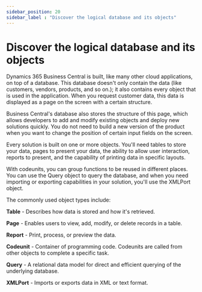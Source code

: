 ```yaml
---
sidebar_position: 20
sidebar_label : "Discover the logical database and its objects"
---
```

# Discover the logical database and its objects

Dynamics 365 Business Central is built, like many other cloud applications, on top of a database. This database doesn't only contain the data (like customers, vendors, products, and so on.); it also contains every object that is used in the application. When you request customer data, this data is displayed as a page on the screen with a certain structure.

Business Central's database also stores the structure of this page, which allows developers to add and modify existing objects and deploy new solutions quickly. You do not need to build a new version of the product when you want to change the position of certain input fields on the screen.

Every solution is built on one or more objects. You'll need tables to store your data, pages to present your data, the ability to allow user interaction, reports to present, and the capability of printing data in specific layouts.

With codeunits, you can group functions to be reused in different places. You can use the Query object to query the database, and when you need importing or exporting capabilities in your solution, you'll use the XMLPort object.

The commonly used object types include:

**Table** - Describes how data is stored and how it's retrieved.

**Page** - Enables users to view, add, modify, or delete records in a table.

**Report** - Print, process, or preview the data.

**Codeunit** - Container of programming code. Codeunits are called from other objects to complete a specific task.

**Query** - A relational data model for direct and efficient querying of the underlying database.

**XMLPort** - Imports or exports data in XML or text format.